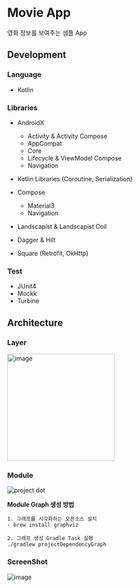 
# Movie App

영화 정보를 보여주는 샘플 App

## Development

### Language

- Kotlin

### Libraries

- AndroidX
  - Activity & Activity Compose
  - AppCompat
  - Core
  - Lifecycle & ViewModel Compose
  - Navigation

- Kotlin Libraries (Coroutine, Serialization)
- Compose
  - Material3
  - Navigation

- Landscapist & Landscapist Coil
- Dagger & Hilt
- Square (Retrofit, OkHttp)

### Test

- JUnit4
- Mockk
- Turbine

## Architecture

### Layer

<img width="248" alt="image" src="https://github.com/junghoon-luckyhuni/movie/assets/35446333/2681056c-d7e4-4b6a-880f-854f6ed80425">


### Module

![project dot](https://github.com/junghoon-luckyhuni/movie/assets/35446333/7f1375b1-ab07-40fc-9f6e-98f74b718ce5)

**Module Graph 생성 방법**

```
1. 그래프를 시각화하는 오픈소스 설치
- brew install graphviz

2. 그래프 생성 Gradle Task 실행
./gradlew projectDependencyGraph
```

### ScreenShot

<img alt="image" src="https://github.com/junghoon-luckyhuni/movie/assets/35446333/533ad1a8-9841-4c0d-9173-151c2a73d7d7">
